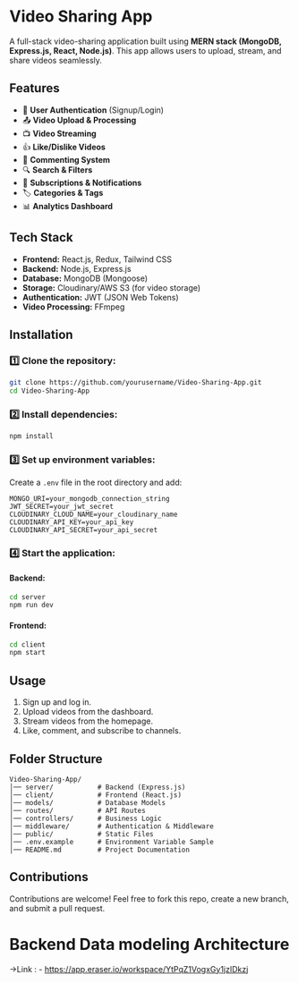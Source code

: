 # Video Sharing App

A full-stack video-sharing application built using **MERN stack (MongoDB, Express.js, React, Node.js)**. This app allows users to upload, stream, and share videos seamlessly.

## Features

- 🎥 **User Authentication** (Signup/Login)
- 📤 **Video Upload & Processing**
- 📺 **Video Streaming**
- 👍 **Like/Dislike Videos**
- 💬 **Commenting System**
- 🔍 **Search & Filters**
- 🔔 **Subscriptions & Notifications**
- 🏷️ **Categories & Tags**
- 📊 **Analytics Dashboard**

## Tech Stack

- **Frontend:** React.js, Redux, Tailwind CSS
- **Backend:** Node.js, Express.js
- **Database:** MongoDB (Mongoose)
- **Storage:** Cloudinary/AWS S3 (for video storage)
- **Authentication:** JWT (JSON Web Tokens)
- **Video Processing:** FFmpeg

## Installation

### 1️⃣ Clone the repository:
```sh
git clone https://github.com/yourusername/Video-Sharing-App.git
cd Video-Sharing-App
```

### 2️⃣ Install dependencies:
```sh
npm install
```

### 3️⃣ Set up environment variables:
Create a `.env` file in the root directory and add:
```
MONGO_URI=your_mongodb_connection_string
JWT_SECRET=your_jwt_secret
CLOUDINARY_CLOUD_NAME=your_cloudinary_name
CLOUDINARY_API_KEY=your_api_key
CLOUDINARY_API_SECRET=your_api_secret
```

### 4️⃣ Start the application:

#### Backend:
```sh
cd server
npm run dev
```

#### Frontend:
```sh
cd client
npm start
```

## Usage

1. Sign up and log in.
2. Upload videos from the dashboard.
3. Stream videos from the homepage.
4. Like, comment, and subscribe to channels.

## Folder Structure

```
Video-Sharing-App/
│── server/           # Backend (Express.js)
│── client/           # Frontend (React.js)
│── models/           # Database Models
│── routes/           # API Routes
│── controllers/      # Business Logic
│── middleware/       # Authentication & Middleware
│── public/           # Static Files
│── .env.example      # Environment Variable Sample
│── README.md         # Project Documentation
```

## Contributions

Contributions are welcome! Feel free to fork this repo, create a new branch, and submit a pull request.

# Backend Data modeling Architecture

->Link : - https://app.eraser.io/workspace/YtPqZ1VogxGy1jzIDkzj
